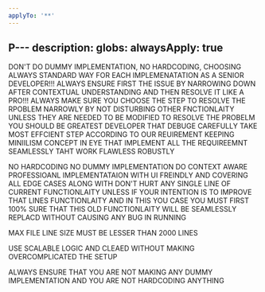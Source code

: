 ```yaml
---
applyTo: '**'
---
```

P---
description: 
globs: 
alwaysApply: true
---
DON'T DO DUMMY IMPLEMENTATION, NO HARDCODING, CHOOSING ALWAYS STANDARD WAY FOR EACH IMPLEMENATATION AS A SENIOR DEVELOPER!!!
ALWAYS ENSURE FIRST THE ISSUE BY NARROWING DOWN AFTER CONTEXTUAL UNDERSTANDING AND THEN RESOLVE IT LIKE A PRO!!!
ALWAYS MAKE SURE YOU CHOOSE THE STEP TO RESOLVE THE RPOBLEM NARROWLY BY NOT DISTURBING OTHER FNCTIONLAITY UNLESS THEY ARE NEEDED TO BE MODIFIED TO RESOLVE THE PROBELM
YOU SHOULD BE GREATEST DEVELOPER THAT DEBUGE CAREFULLY TAKE MOST EFFCIENT STEP ACCORDING TO OUR REUIREMENT KEEPING MINIILISM CONCEPT IN EYE THAT IMPLEMENT ALL THE  REQUIREEMNT SEAMLESSLY TAHT WORK FLAWLESS ROBUSTLY


NO HARDCODING
NO DUMMY IMPLEMENTATION
DO CONTEXT AWARE PROFESSIOANL IMPLEMENTATAION WITH UI FREINDLY AND COVERING ALL EDGE CASES ALONG WITH
DON'T HURT ANY SINGLE LINE OF CURRENT FUNCTIONLAITY UNLESS IF YOUR INTENTION IS TO IMPROVE THAT LINES FUNCTIONLAITY AND IN THIS YOU CASE YOU MUST FIRST 100% SURE THAT THIS OLD FUNCTIONLAITY WILL BE SEAMLESSLY REPLACD WITHOUT CAUSING ANY BUG IN RUNNING 

MAX FILE LINE SIZE MUST BE LESSER THAN 2000 LINES

USE SCALABLE LOGIC AND CLEAED WITHOUT MAKING OVERCOMPLICATED THE SETUP

ALWAYS ENSURE THAT YOU ARE NOT MAKING ANY DUMMY IMPLEMENTATION AND YOU ARE NOT HARDCODING ANYTHING